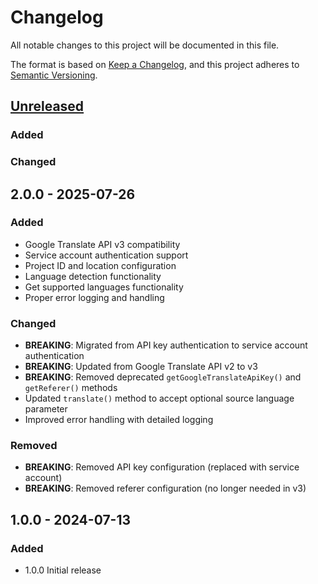 # Changelog

All notable changes to this project will be documented in this file.

The format is based on [Keep a Changelog](https://keepachangelog.com/en/1.1.0/),
and this project adheres to [Semantic Versioning](https://semver.org/spec/v2.0.0.html).

## [Unreleased]
### Added
### Changed

## 2.0.0 - 2025-07-26
### Added
- Google Translate API v3 compatibility
- Service account authentication support
- Project ID and location configuration
- Language detection functionality
- Get supported languages functionality
- Proper error logging and handling

### Changed
- **BREAKING**: Migrated from API key authentication to service account authentication
- **BREAKING**: Updated from Google Translate API v2 to v3
- **BREAKING**: Removed deprecated `getGoogleTranslateApiKey()` and `getReferer()` methods
- Updated `translate()` method to accept optional source language parameter
- Improved error handling with detailed logging

### Removed
- **BREAKING**: Removed API key configuration (replaced with service account)
- **BREAKING**: Removed referer configuration (no longer needed in v3)

## 1.0.0 - 2024-07-13
### Added
- 1.0.0 Initial release

[unreleased]: https://github.com/collabpl/magento2-module-google-one-tap/compare/2.0.0...HEAD
[2.0.0]: https://github.com/collabpl/magento2-module-google-tranlsate-service/compare/1.0.0...2.0.0
[1.0.0]: https://github.com/collabpl/magento2-module-google-tranlsate-service/releases/tag/1.0.0
